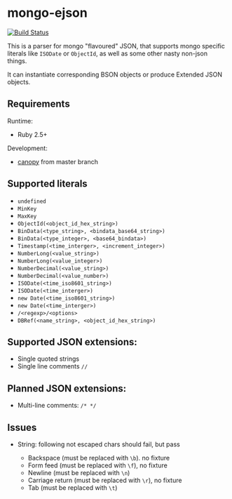 # mongo-ejson

[![Build Status](https://travis-ci.org/db-ai/mongo-ejson.svg?branch=master)](https://travis-ci.org/db-ai/mongo-ejson)

This is a parser for mongo "flavoured" JSON, that supports mongo specific literals like `ISODate` or `ObjectId`, as well as some other nasty non-json things.

It can instantiate corresponding BSON objects or produce Extended JSON objects.

## Requirements

Runtime:
  * Ruby 2.5+

Development:
  * [canopy](https://github.com/jcoglan/canopy) from master branch

## Supported literals

* `undefined`
* `MinKey`
* `MaxKey`
* `ObjectId(<object_id_hex_string>)`
* `BinData(<type_string>, <bindata_base64_string>)`
* `BinData(<type_integer>, <base64_bindata>)`
* `Timestamp(<time_interger>, <increment_integer>)`
* `NumberLong(<value_string>)`
* `NumberLong(<value_integer>)`
* `NumberDecimal(<value_string>)`
* `NumberDecimal(<value_number>)`
* `ISODate(<time_iso8601_string>)`
* `ISODate(<time_interger>)`
* `new Date(<time_iso8601_string>)`
* `new Date(<time_interger>)`
* `/<regexp>/<options>`
* `DBRef(<name_string>, <object_id_hex_string>)`

## Supported JSON extensions:

* Single quoted strings
* Single line comments `//`

## Planned JSON extensions:

* Multi-line comments: `/* */`

## Issues

* String: following not escaped chars should fail, but pass

    * Backspace (must be replaced with `\b`). no fixture
    * Form feed (must be replaced with `\f`), no fixture
    * Newline (must be replaced with `\n`)
    * Carriage return (must be replaced with `\r`), no fixture
    * Tab (must be replaced with `\t`)


